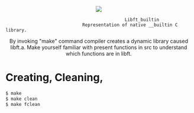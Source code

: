 <div align="center"><img src ="http://kfund.ua/wp-content/uploads/2016/04/logo1.png" /></div>
<div align="center">
</div>

												 Libft_builtin
								 Representation of native __builtin C library.

<div align="center">
By invoking "make" command compiler creates a dynamic library caused libft.a. Make yourself familiar with present functions
in src to understand which functions are in libft.
</div>

# Creating, Cleaning, 

```sh
$ make
$ make clean
$ make fclean
```
